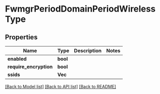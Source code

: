 # FwmgrPeriodDomainPeriodWirelessType

## Properties

Name | Type | Description | Notes
------------ | ------------- | ------------- | -------------
**enabled** | **bool** |  |
**require_encryption** | **bool** |  |
**ssids** | **Vec<String>** |  |

[[Back to Model list]](../README.md#documentation-for-models) [[Back to API list]](../README.md#documentation-for-api-endpoints) [[Back to README]](../README.md)
